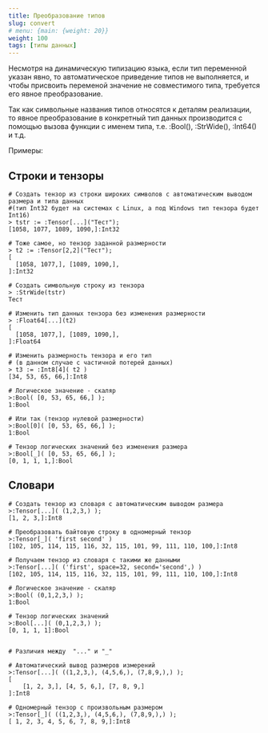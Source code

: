 ```yaml
---
title: Преобразование типов
slug: convert
# menu: {main: {weight: 20}}
weight: 100
tags: [типы данных]
---
```


Несмотря на динамическую типизацию языка, если тип переменной указан явно, то автоматическое приведение типов не выполняется, 
и чтобы присвоить переменой значение не совместимого типа, требуется его явное преобразование.

Так как символьные названия типов относятся к деталям реализации, то явное преобразование в конкретный тип данных производится 
с помощью вызова функции с именем типа, т.е. :Bool(), :StrWide(), :Int64() и т.д.

Примеры:

## Строки и тензоры
```
# Создать тензор из строки широких символов с автоматическим выводом размера и типа данных
#(тип Int32 будет на системах с Linux, а под Windows тип тензора будет Int16)
> tstr := :Tensor[...]("Тест"); 
[1058, 1077, 1089, 1090,]:Int32

# Тоже самое, но тензор заданной размерности
> t2 := :Tensor[2,2]("Тест");
[
  [1058, 1077,], [1089, 1090,],
]:Int32

# Создать символьную строку из тензора
> :StrWide(tstr) 
Тест

# Изменить тип данных тензора без изменения размерности
> :Float64[...](t2) 
[
  [1058, 1077,], [1089, 1090,],
]:Float64

# Изменить размерность тензора и его тип 
# (в данном случае с частичной потерей данных)
> t3 := :Int8[4]( t2 ) 
[34, 53, 65, 66,]:Int8

# Логическое значение - скаляр
>:Bool( [0, 53, 65, 66,] ); 
1:Bool

# Или так (тензор нулевой размерности)
>:Bool[0]( [0, 53, 65, 66,] ); 
1:Bool

# Тензор логических значений без изменения размера 
>:Bool[_]( [0, 53, 65, 66,] ); 
[0, 1, 1, 1,]:Bool

```

## Словари
```
# Создать тензор из словаря с автоматическим выводом размера 
>:Tensor[...]( (1,2,3,) ); 
[1, 2, 3,]:Int8

# Преобразовать байтовую строку в одномерный тензор
>:Tensor[_]( 'first second' ) 
[102, 105, 114, 115, 116, 32, 115, 101, 99, 111, 110, 100,]:Int8

# Получаем тензор из словаря с такими же данными
>:Tensor[...]( ('first', space=32, second='second',) ) 
[102, 105, 114, 115, 116, 32, 115, 101, 99, 111, 110, 100,]:Int8

# Логическое значение - скаляр
>:Bool( (0,1,2,3,) ); 
1:Bool

# Тензор логических значений
>:Bool[...]( (0,1,2,3,) ); 
[0, 1, 1, 1]:Bool


# Различия между  "..." и "_"

# Автоматический вывод размеров измерений
>:Tensor[...]( ((1,2,3,), (4,5,6,), (7,8,9,),) ); 
[ 
    [1, 2, 3,], [4, 5, 6,], [7, 8, 9,]
]:Int8

# Одномерный тензор с произвольным размером
>:Tensor[_]( ((1,2,3,), (4,5,6,), (7,8,9,),) ); 
[ 1, 2, 3, 4, 5, 6, 7, 8, 9,]:Int8


```
